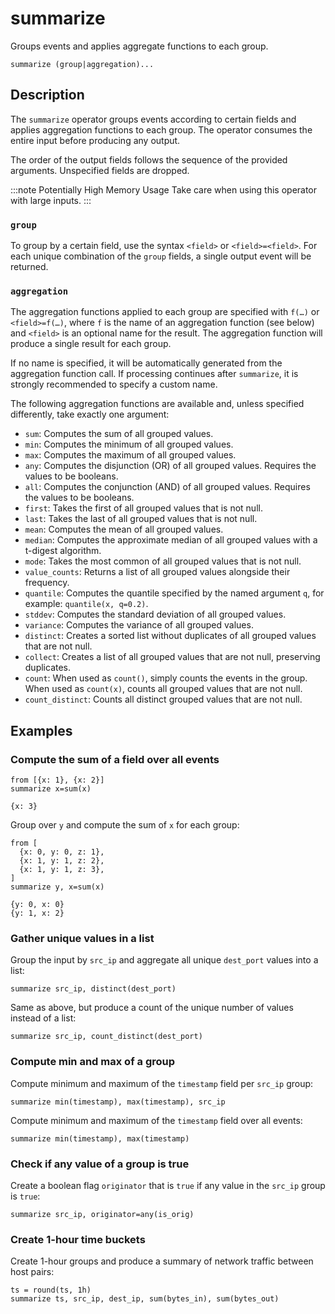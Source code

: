 # summarize

Groups events and applies aggregate functions to each group.

```tql
summarize (group|aggregation)...
```

## Description

The `summarize` operator groups events according to certain fields and applies
aggregation functions to each group. The operator consumes the entire input
before producing any output.

The order of the output fields follows the sequence of the provided arguments.
Unspecified fields are dropped.

:::note Potentially High Memory Usage
Take care when using this operator with large inputs.
:::

### `group`

To group by a certain field, use the syntax `<field>` or `<field>=<field>`. For
each unique combination of the `group` fields, a single output event will be
returned.

### `aggregation`

The aggregation functions applied to each group are specified with `f(…)` or
`<field>=f(…)`, where `f` is the name of an aggregation function (see below) and
`<field>` is an optional name for the result. The aggregation function will
produce a single result for each group.

If no name is specified, it will be automatically generated from the aggregation
function call. If processing continues after `summarize`, it is strongly
recommended to specify a custom name.

The following aggregation functions are available and, unless specified
differently, take exactly one argument:

- `sum`: Computes the sum of all grouped values.
- `min`: Computes the minimum of all grouped values.
- `max`: Computes the maximum of all grouped values.
- `any`: Computes the disjunction (OR) of all grouped values. Requires the
  values to be booleans.
- `all`: Computes the conjunction (AND) of all grouped values. Requires the
  values to be booleans.
- `first`: Takes the first of all grouped values that is not null.
- `last`: Takes the last of all grouped values that is not null.
- `mean`: Computes the mean of all grouped values.
- `median`: Computes the approximate median of all grouped values with a
  t-digest algorithm.
- `mode`: Takes the most common of all grouped values that is not null.
- `value_counts`: Returns a list of all grouped values alongside their
  frequency.
- `quantile`: Computes the quantile specified by the named argument `q`, for
  example: `quantile(x, q=0.2)`.
- `stddev`: Computes the standard deviation of all grouped values.
- `variance`: Computes the variance of all grouped values.
- `distinct`: Creates a sorted list without duplicates of all grouped values
  that are not null.
- `collect`: Creates a list of all grouped values that are not null, preserving
  duplicates.
- `count`: When used as `count()`, simply counts the events in the group. When
  used as `count(x)`, counts all grouped values that are not null.
- `count_distinct`: Counts all distinct grouped values that are not null.

## Examples

### Compute the sum of a field over all events

```tql
from [{x: 1}, {x: 2}]
summarize x=sum(x)
```

```tql
{x: 3}
```

Group over `y` and compute the sum of `x` for each group:

```tql
from [
  {x: 0, y: 0, z: 1},
  {x: 1, y: 1, z: 2},
  {x: 1, y: 1, z: 3},
]
summarize y, x=sum(x)
```

```tql
{y: 0, x: 0}
{y: 1, x: 2}
```

### Gather unique values in a list

Group the input by `src_ip` and aggregate all unique `dest_port` values into a
list:

```tql
summarize src_ip, distinct(dest_port)
```

Same as above, but produce a count of the unique number of values instead of a
list:

```tql
summarize src_ip, count_distinct(dest_port)
```

### Compute min and max of a group

Compute minimum and maximum of the `timestamp` field per `src_ip` group:

```tql
summarize min(timestamp), max(timestamp), src_ip
```

Compute minimum and maximum of the `timestamp` field over all events:

```tql
summarize min(timestamp), max(timestamp)
```

### Check if any value of a group is true

Create a boolean flag `originator` that is `true` if any value in the `src_ip`
group is `true`:

```tql
summarize src_ip, originator=any(is_orig)
```

### Create 1-hour time buckets

Create 1-hour groups and produce a summary of network traffic between host
pairs:

```tql
ts = round(ts, 1h)
summarize ts, src_ip, dest_ip, sum(bytes_in), sum(bytes_out)
```
